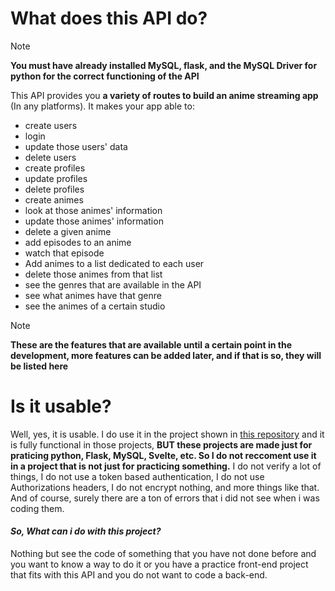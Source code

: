 # What does this API do?

> [!NOTE]
> **You must have already installed MySQL, flask, and the MySQL Driver for python for the correct functioning of the API**

This API provides you **a variety of routes to build an anime streaming app** (In any platforms). It makes your app able to: 
- create users 
- login
-  update those users' data
-  delete users
-  create profiles
- update profiles
- delete profiles
- create animes
- look at those animes' information
- update those animes' information
- delete a given anime
- add episodes to an anime
- watch that episode
-    Add animes to a list dedicated to each user
- delete those animes from that list
- see the genres that are available in the API
- see what animes have that genre
- see the animes of a certain studio

> [!NOTE]
> **These are the features that are available until a certain point in the development, more features can be added later, and if that is so, they will be listed here**

# Is it usable?

Well, yes, it is usable. I do use it in the project shown in [this repository](https://github.com/AnibalDams/Mitteiru) and it is fully functional in those projects, **BUT these projects are made just for praticing python, Flask, MySQL, Svelte, etc. So I do not reccoment use it in a project that is not just for practicing something.** I do not verify a lot of things, I do not use a token based authentication, I do not use Authorizations headers, I do not encrypt nothing, and more things like that. And of course, surely there are a ton of errors that i did not see when i was coding them.

#### *So, What can i do with this project?*

Nothing but see the code of something that you have not done before and you want to know a way to do it or you have a practice front-end project that fits with this API and you do not want to code a back-end.